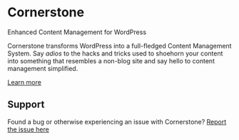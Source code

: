 # Cornerstone
Enhanced Content Management for WordPress

Cornerstone transforms WordPress into a full-fledged Content Management System.  Say *adios* to the hacks and tricks used to shoehorn your content into something that resembles a non-blog site and say hello to content management simplified.

[Learn more][home]

## Support
Found a bug or otherwise experiencing an issue with Cornerstone?  [Report the issue here][issue-report]

[issue-report]: https://github.com/archetyped/cornerstone/wiki/Support-&-Feedback "Report an issue"
[home]: http://archetyped.com/tools/cornerstone/ "Cornerstone home page"
